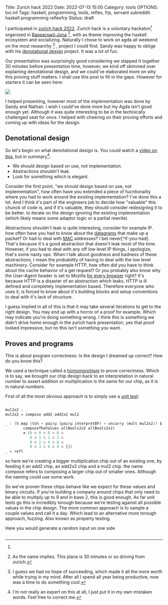 Title: Zurich hack 2022
Date: 2022-07-13 15:00 
Category: tools
OPTIONS: toc:nil
Tags: haskell, programming, tools, reflex, frp, servant
subreddit: haskell programming reflexfrp
Status: draft

I participated in [zurich hack 2022](https://zfoh.ch/zurihac2022/).
Zurich hack is a voluntary hackaton[^commercial] organized in
[Rapperswil-Jona](https://www.myswitzerland.com/en/destinations/rapperswil-jona/) [^name], 
with as theme improving the haskell ecosystem and socializing. 
Naturally I chose to work on agda all weekend on the most
researchy [^useless] , project I could find.
Sandy was happy to oblige with his [denotational design](https://zfoh.ch/zurihac2022/projects.html#denotational-design)
project.
It was a lot of fun.

Our presentation was surprisingly good considering we slapped
it together 30 minutes before presentation time,
however,
we kind off skimmed over explaining denotational design,
and we could've elaborated more on why this proving stuff matters.
I shall use this post to fill in the gaps.
However for starters it can be seen here:

![ ](https://youtu.be/fCT0uVCe53Q?list=PLOvRW_utVPVnqp24VsF0wiIRa-m9oWrox&t=682)

I helped presenting, however most of the implementation
was done by Sandy and Nathan.
I wish I could've done more but my Agda isn't good enough yet.
Although it was quite interesting to be in the technically
challenged seat for once.
I helped with cheering on their proving efforts and coming up
with ideas for the design.

## Denotational design
So let's begin on what denotational design is.
You could watch a [video on this](https://youtu.be/bmKYiUOEo2A?t=871),
but in summary[^i-am-not-an-expert]: 

+ We should design based on use, not implementation.
+ Abstractions shouldn't leak.
+ Look for something which is elegant.

[^i-am-not-an-expert]: I'm not really an expert on this at all, I just put it in my own mistaken words. Feel free to correct me.

Consider the first point, "we should design based on use, not implementation",
how often have you extended a piece of fucntionality where you had
to work around the existing implementation?
I've done this a lot.
And I think it's part of the engineers job to decide how "valuable" this
chunck of code is, and if it's valuable,
they should consider redesigning it to be better.
to iterate on the design ignoring the existing implementation
(which likely means some adaptor logic or a partial rewrite).

Abstractions shouldn't leak is quite interesting,
consider for example IP. how often have you had to know about
the [datagrams](https://www.techopedia.com/definition/6766/datagram)
that make up a packet?
Or had to deal with [MAC](https://en.wikipedia.org/wiki/MAC_address) addresses? I bet never[^if-you-had].
That's because it's a good abstraction that doesn't leak
most of the time.
However, if you had to deal with any off low level IP things,
I apologize, that's some nasty ops.
When I talk about goodness and badness of these abstractions,
I mean the probability of having to deal with the low level machinery.
Consider for example HTTP,
how often did you have to think about the cache behavior of a get request?
Or you probably also know why the User-Agent header is set
to Mozilla [for every browser](https://stackoverflow.com/questions/1114254/why-do-all-browsers-user-agents-start-with-mozilla)
right?
It's because HTTP is a disaster of an abstraction which leaks.
HTTP is ill defined and completely implementation based.
Therefore everyone who uses it,
is forced to know about it's building blocks
and setup conventions to deal with it's lack of structure.

I guess implied in all of this is that it may take several
iterations to get to the right design.
You may end up with a horror of a proof for example.
Which may indicate you're doing something wrong.
I think this is something we didn't drive home enough in the 
zurich hack presentation, yes that proof looked impressive,
but no this isn't something you want.

## Proves and programs

This is about program correctness:
Is the design I dreamed up correct?
How do you know this?

We used a technique called a [homomorphism](https://en.wikipedia.org/wiki/Homomorphism)
to prove correctness.
Which is to say,
we brought our chip design back to an interpretation in natural
number to assert addition or multiplication is the same for our chip,
as it is in natural numbers.

First of all the most obvious approach is to simply use a [unit test](https://github.com/isovector/denotational-arithmetic-zurihac/commit/4eb494ad84a1ede2202b036379d8525a391eecbb#diff-201315dac0498e664f0dccffd803e509020bf7d50ce3509d27566a3c26e5cb38R273):

```agda

mul2x2 : _
mul2x2 = compose add2 add2x2 mul2

_ : (V.map (toℕ ∘ pairμ (pairμ interpretBF) ∘ uncurry (mult mul2x2)) $
        composeTheValues allBools2x2 allBools2x2)
        ≡ (0 ∷ 0 ∷ 0 ∷ 0 ∷
           0 ∷ 1 ∷ 2 ∷ 3 ∷
           0 ∷ 2 ∷ 4 ∷ 6 ∷
           0 ∷ 3 ∷ 6 ∷ 9 ∷ [])
_ = refl
```

so here we're creating a bigger multiplication chip out of an existing one,
by feeding it an add2 chip, an add2x2 chip and a mul2 chip.
the name compose refers to composing a larger chip out of smaller ones.
Although the naming could use some work.

So we've proven these chips behave like we expect for these values and binary circuits.
If you're building a company around chips that only need to be able
to multiply up to 9 and in base 2, this is good enough.
As far unit tests go this is incredibly torough because we're testing against
all possible values in the chip design.
The more common approach is to sample a couple values and call it a day.
Which lead to an alternative more torough approach, fuzzing.
Also known as property testing.

Here you would generate a random input on one side

```agda

```







[^commercial]:
[^name]: As the name implies. This place is 30 minutes or so driving from zurich.
[^useless]: I guess we had no hope of succeeding,
            which made it all the more worth while trying in my mind.
            After all I spend all year being productive,
            now was a time to do something cool.

